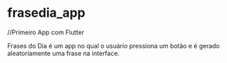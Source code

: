 # frasedia_app

//Primeiro App com Flutter

Frases do Dia é um app no qual o usuário pressiona um botão e é gerado aleatoriamente uma frase na interface.
